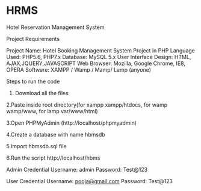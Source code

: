 # HRMS
Hotel Reservation Management System 

Project Requirements

Project Name:	Hotel Booking Management System Project in PHP
Language Used:	PHP5.6, PHP7.x
Database:	MySQL 5.x
User Interface Design:	HTML, AJAX,JQUERY,JAVASCRIPT
Web Browser:	Mozilla, Google Chrome, IE8, OPERA
Software:	XAMPP / Wamp / Mamp/ Lamp (anyone)

Steps to run the code

1. Download all the files

2.Paste inside root directory(for xampp xampp/htdocs, for wamp wamp/www, for lamp var/www/html)

3.Open PHPMyAdmin (http://localhost/phpmyadmin)

4.Create a database with name hbmsdb

5.Import hbmsdb.sql file

6.Run the script http://localhost/hbms

Admin Credential
Username: admin
Password: Test@123

User Credential
Username: pooja@gmail.com
Password: Test@123
